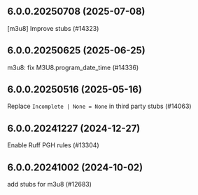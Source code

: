## 6.0.0.20250708 (2025-07-08)

[m3u8] Improve stubs (#14323)

## 6.0.0.20250625 (2025-06-25)

m3u8: fix M3U8.program_date_time (#14336)

## 6.0.0.20250516 (2025-05-16)

Replace `Incomplete | None = None` in third party stubs (#14063)

## 6.0.0.20241227 (2024-12-27)

Enable Ruff PGH rules (#13304)

## 6.0.0.20241002 (2024-10-02)

add stubs for m3u8 (#12683)

